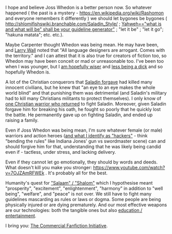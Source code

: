 I hope and believe Joss Whedon is a better person now. So whatever happened ( the past is a mystery - https://en.wikipedia.org/wiki/Rashomon and everyone remembers it differently ) we should let bygones be bygones ( http://shlomifishswiki.branchable.com/Saladin_Style/ ; [Yahweh=="what is and what will be" shall be your guideline generator"](https://github.com/shlomif/shlomi-fish-homepage/blob/master/lib/asciidocs/about-the-origins-of-consciousness-craziness-and-normativity-conformism-and-nevua.asciidoc) ; "let it be" ; "let it go"; "hakuna matata"; etc. etc.).

Maybe Carpenter thought Whedon was being mean. He may have been, and [Larry Wall](https://en.wikipedia.org/wiki/Larry_Wall) noted that "All language designers are arrogant. Comes with the territory." and I can attest that it is also true for creators of fiction too, so Whedon may have been conceit or mad or unreasonable too. I've been too when I was younger, but I [am hopefully wiser](https://www.shlomifish.org/humour/fortunes/show.cgi?id=sharp-perl-older-and-wiser) and [less being a dick](https://dontbeadickday.com/) and so hopefully Whedon is.

A lot of the Christian conquerors that [Saladin forgave](https://duckduckgo.com/?t=ffab&q=saladin&atb=v140-1&ia=web) had killed many innocent civilians, but he knew that "an eye to an eye makes the whole world blind" and that punishing them was detrimental (and Saladin's military had to kill many Christians militants to protect themselves). I only know of [one Christian warrior who returned](https://en.wikipedia.org/wiki/Kingdom_of_Heaven_%28film%29)
to fight Saladin.
Moreover, given Saladin forgave him for breaking his oath, he fought so poorly
that he quickly lost the battle. He permanently gave up on fighting Saladin,
and ended up raising a family.

Even if Joss Whedon was being mean, I'm sure whatever female (or male) warriors
and action heroes ([and what I identify as "hackers"](https://www.shlomifish.org/philosophy/culture/my-real-person-fan-fiction/take2/#hacking_and_amateur__vs__conformism_and_professional) - think "bending the rules" like Indiana Jones' gun vs swordmaster scene) can and should forgive him for that, understanding that he was likely being candid even if - tactless, under stress, and lacking delivery.

Even if they cannot let go emotionally, they should by words and deeds. What
doesn't kill you make you stronger: https://www.youtube.com/watch?v=7OJZAmRFWEk .
It's probably all for the best.

Humanity's quest for ["Salaam" / "Shalom"](https://en.wiktionary.org/wiki/Reconstruction:Proto-Semitic/%C5%A1al%C4%81m-)
which I hypothesise meant "prosperity", "excitement", "enlightenment", "harmony"
in addition to "well being", "welfare", and "peace" is not over.
We still have to fight many guidelines mascarding as rules or laws or dogma.
Some people are being physically injured or are dying prematurely.
And our most effective weapons are our technologies: both the tangible ones
but also [education / entertainment](https://www.shlomifish.org/humour/fortunes/show.cgi?id=education-and-entertainment).

I bring you: [The Commercial Fanfiction Initiative](https://www.shlomifish.org/meta/nav-blocks/blocks/#commercial_fanfic_initiative_sect).
